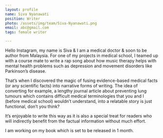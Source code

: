 ```yaml
---
layout: profile
name: Siva Nyanawati
position: Writer
photo: /assets/img/team/Siva-Nyanawati.png
email: abc@gmail.com
tags: female writer

---
```

Hello Instagram, my name is Siva & I am a medical doctor & soon to be author from Malaysia. For one of my projects in medical school, I teamed up with a course mate to write a rap song about how music therapy helps with mental health problems such as depression and movement disorders like Parkinson’s disease.

That’s when I discovered the magic of fusing evidence-based medical facts (or any scientific facts) into narrative forms of writing. The idea of converting for example, a lengthy journal article about preventing lung tumours which contains difficult medical terminologies that you and I (before medical school) wouldn’t understand, into a relatable story is just functional, don’t you think?

It’s enjoyable to write this way as it is also a special treat for readers who will indirectly benefit from the factual information without much effort.

I am working on my book which is set to be released in 1 month.

